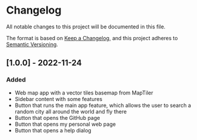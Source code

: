 # Changelog

All notable changes to this project will be documented in this file.

The format is based on [Keep a Changelog](https://keepachangelog.com/en/1.0.0/),
and this project adheres to [Semantic Versioning](https://semver.org/spec/v2.0.0.html).

## [1.0.0] - 2022-11-24

### Added 

- Web map app with a vector tiles basemap from MapTiler
- Sidebar content with some features
- Button that runs the main app feature, which allows the user to search a random city all around the world and fly there
- Button that opens the GitHub page
- Button that opens my personal web page
- Button that opens a help dialog